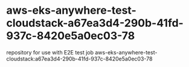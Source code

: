 # aws-eks-anywhere-test-cloudstack-a67ea3d4-290b-41fd-937c-8420e5a0ec03-78
repository for use with E2E test job aws-eks-anywhere-test-cloudstack:a67ea3d4-290b-41fd-937c-8420e5a0ec03-78
